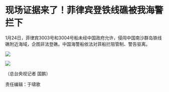 # 现场证据来了！菲律宾登铁线礁被我海警拦下

1月24日，菲律宾3003号和3004号船未经中国政府允许，侵闯中国南沙群岛铁线礁附近海域，企图非法登礁。中国海警船依法对菲船拦阻管制、警告驱离。

![](https://k.sinaimg.cn/n/news/crawl/162/w550h412/20250126/74db-b7df1a6e4ead5857d28eac16b84577c3.jpg/w700d1q75cms.jpg?by=cms_fixed_width)

![](https://k.sinaimg.cn/n/news/crawl/57/w550h307/20250126/8589-505292b9d9b3522ad21ab4445b6a5578.jpg/w700d1q75cms.jpg?by=cms_fixed_width)

（总台央视记者 国鹏）

责任编辑：于啸歌

